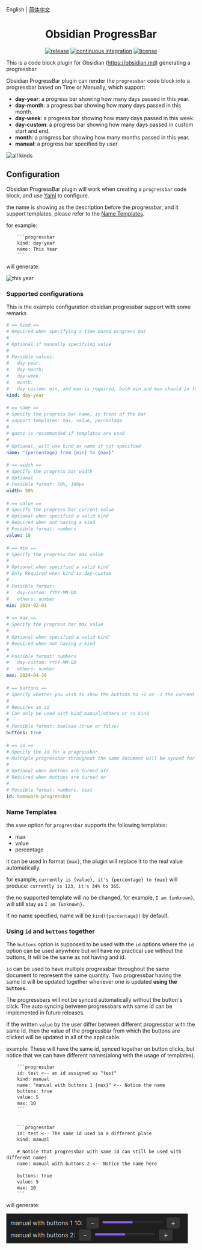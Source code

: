 English | [简体中文](./README.zh-CN.md)

<h1 align="center">Obsidian ProgressBar</h1>

<p align=center>
<a href="https://github.com/zwpaper/obsidian-progressbar/releases/latest"><img src="https://img.shields.io/github/v/release/zwpaper/obsidian-progressbar" alt="release" /></a>
<a href="https://github.com/zwpaper/obsidian-progressbar/actions/workflows/ci.yml"><img alt="continuous integration" src="https://github.com/zwpaper/obsidian-progressbar/actions/workflows/ci.yml/badge.svg"></a>
<a href="https://opensource.org/licenses/Apache-2.0">
<img src="https://img.shields.io/badge/License-Apache%202.0-blue.svg" alt="license" />
</a>
</p>

This is a code block plugin for Obsidian (https://obsidian.md) generating a progressbar.

Obsidian ProgressBar plugin can render the `progressbar` code block
into a progressbar based on Time or Manually,
which support:
- **day-year**: a progress bar showing how many days passed in this year.
- **day-month**: a progress bar showing how many days passed in this month.
- **day-week**: a progress bar showing how many days passed in this week.
- **day-custom**: a progress bar showing how many days passed in custom start and end.
- **month**: a progress bar showing how many months passed in this year.
- **manual**: a progress bar specified by user

![all kinds](./images/all-kinds.jpg)

## Configuration

Obsidian ProgressBar plugin will work when creating a `progressbar` code block,
and use [Yaml](https://yaml.org/) to configure.

the name is showing as the description before the progressbar,
and it support templates, please refer to the [Name Templates](#name-templates).

for example:

```
    ```progressbar
    kind: day-year
    name: This Year
    ```
```

will generate:

![this year](./images/this-year.jpg)

### Supported configurations

This is the example configuration obsidian progressbar support with some remarks

``` yaml
# == kind ==
# Required when specifying a time based progress bar
#
# Optional if manually specifying value
#
# Possible values:
#   day-year:
#   day-month:
#   day-week:
#   month:
#   day-custom: min, and max is required, both min and max should in format: YYYY-MM-DD
kind: day-year

# == name ==
# Specify the progress bar name, in front of the bar
# support templates: max, value, percentage
#
# quote is recommanded if templates are used
#
# Optional, will use kind as name if not specified
name: "{percentage} from {min} to {max}"

# == width ==
# Specify the progress bar width
# Optional
# Possible format: 50%, 100px
width: 50%

# == value ==
# Specify the progress bar current value
# Optional when specified a valid kind
# Required when not having a kind
# Possible format: numbers
value: 10

# == min ==
# Specify the progress bar max value
#
# Optional when specified a valid kind
# Only Required when kind is day-custom
#
# Possible format:
#   day-custom: YYYY-MM-DD
#   others: number
min: 2024-02-01

# == max ==
# Specify the progress bar max value
#
# Optional when specified a valid kind
# Required when not having a kind
#
# Possible format: numbers
#   day-custom: YYYY-MM-DD
#   others: number
max: 2024-04-30

# == buttons ==
# Specify whether you wish to show the buttons to +1 or -1 the current value
#
# Requires an id
# Can only be used with kind manual/others or no kind
#
# Possible format: boolean (true or false)
buttons: true

# == id ==
# Specify the id for a progressbar. 
# Multiple progressbar throughout the same document will be synced for buttons
#
# Optional when buttons are turned off
# Required when buttons are turned on
#
# Possible format: numbers, text
id: homework-progressbar
```


### Name Templates

the `name` option for `progressbar` supports the following templates:
- max
- value
- percentage

it can be used in format `{max}`,
the plugin will replace it to the real value automatically.

for example, `currently is {value}, it's {percentage} to {max}`
will produce: `currently is 123, it's 34% to 365`.

the no supported template will no be changed, for example, `I am {unknown}`,
will still stay as `I am {unknown}`.

If no name specified, name will be `kind({percentage})` by default.

### Using `id` and `buttons` together
The `buttons` option is supposed to be used with the `id` options where the `id` option can be used anywhere but will have no practical use without the buttons, It will be the same as not having and id.

`id` can be used to have multiple progressbar throughout the same document to represent the same quantity. Two progressbar having the same id will be updated together whenever one is updated **using the `buttons`**.

The progressbars will not be synced automatically without the button's click. The auto syncing between progressbars with same id can be implemented in future releases.

If the written `value` by the user differ between different progressbar with the same id, then the value of the progressbar from which the buttons are clicked will be updated in all of the applicable.

example:
These will have the same id, synced together on button clicks, but notice that we can have different names(along with the usage of templates).
```
    ```progressbar
    id: test <-- an id assigned as "test"
    kind: manual
    name: "manual with buttons 1 {max}" <-- Notice the name
    buttons: true
    value: 5
    max: 10
    ```


    ```progressbar
    id: test <-- The same id used in a different place
    kind: manual
    
    # Notice that progressbar with same id can still be used with different names
    name: manual with buttons 2 <-- Notice the name here

    buttons: true
    value: 5
    max: 10
    ```
```
will generate:

![alt text](./images/Manual%20with%20buttons.png)